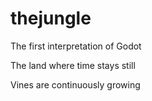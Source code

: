 # thejungle
The first interpretation of Godot

The land where time stays still

Vines are continuously growing

